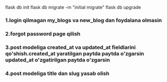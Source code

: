 flask db init
flask db migrate -m "initial migrate"
flask db upgrade

### 1.login qilmagan my_blogs va new_blog dan foydalana olmasin
### 2.forgot password page qilish
### 3.post modeliga created_at va updated_at fieldlarini qo'shish.created_at yaratilgan paytda paytda o'zgarsin updated_at o'zgatirilgan paytda o'zgarsin
### 4.post modeliga title dan slug yasab olish

